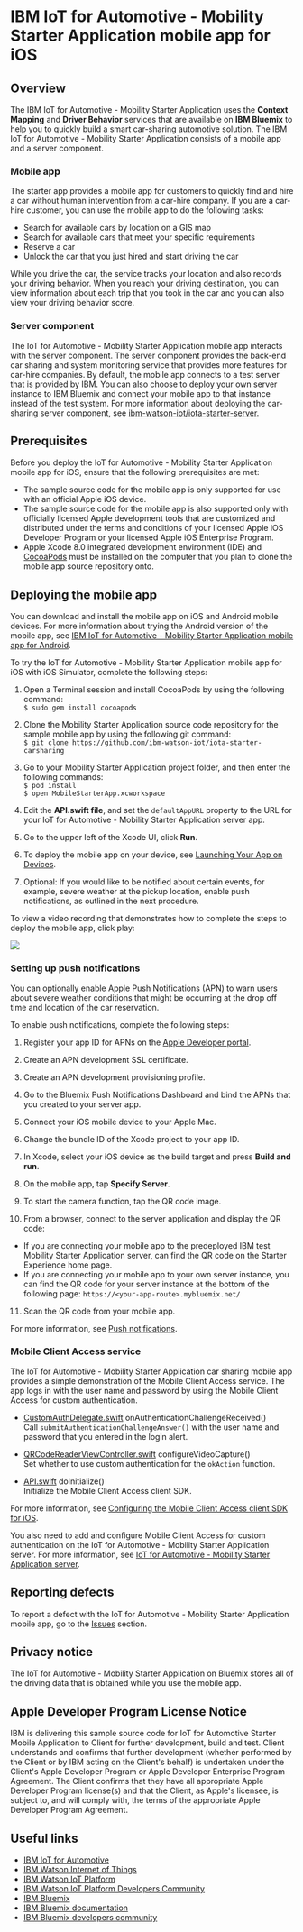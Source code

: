 # IBM IoT for Automotive - Mobility Starter Application mobile app for iOS

## Overview
The IBM IoT for Automotive - Mobility Starter Application uses the **Context Mapping** and **Driver Behavior** services that are available on **IBM Bluemix** to help you to quickly build a smart car-sharing automotive solution. The IBM IoT for Automotive - Mobility Starter Application consists of a mobile app and a server component.

### Mobile app
The starter app provides a mobile app for customers to quickly find and hire a car without human intervention from a car-hire company. If you are a car-hire customer, you can use the mobile app to do the following tasks:

- Search for available cars by location on a GIS map
- Search for available cars that meet your specific requirements
- Reserve a car 
- Unlock the car that you just hired and start driving the car
 
While you drive the car, the service tracks your location and also records your driving behavior. When you reach your driving destination, you can view information about each trip that you took in the car and you can also view your driving behavior score.

### Server component
The IoT for Automotive - Mobility Starter Application mobile app interacts with the server component. The server component provides the back-end car sharing and system monitoring service that provides more features for car-hire companies. By default, the mobile app connects to a test server that is provided by IBM. You can also choose to deploy your own server instance to IBM Bluemix and connect your mobile app to that instance instead of the test system. For more information about deploying the car-sharing server component, see [ibm-watson-iot/iota-starter-server](https://github.com/ibm-watson-iot/iota-starter-server).

## Prerequisites

Before you deploy the IoT for Automotive - Mobility Starter Application mobile app for iOS, ensure that the following prerequisites are met:

- The sample source code for the mobile app is only supported for use with an official Apple iOS device.
- The sample source code for the mobile app is also supported only with officially licensed Apple development tools that are customized and distributed under the terms and conditions of your licensed Apple iOS Developer Program or your licensed Apple iOS Enterprise Program.
- Apple Xcode 8.0 integrated development environment (IDE) and [CocoaPods](https://cocoapods.org/) must be installed on the computer that you plan to clone the mobile app source repository onto.

## Deploying the mobile app

You can download and install the mobile app on iOS and Android mobile devices. For more information about trying the Android version of the mobile app, see [IBM IoT for Automotive - Mobility Starter Application mobile app for Android](https://github.com/ibm-watson-iot/iota-starter-carsharing-android).

To try the IoT for Automotive - Mobility Starter Application mobile app for iOS with iOS Simulator, complete the following steps:

1. Open a Terminal session and install CocoaPods by using the following command:   
```$ sudo gem install cocoapods```    
2. Clone the Mobility Starter Application source code repository for the sample mobile app by using the following git command:  
```$ git clone https://github.com/ibm-watson-iot/iota-starter-carsharing```   
3. Go to your Mobility Starter Application project folder, and then enter the following commands:   
```$ pod install```  
```$ open MobileStarterApp.xcworkspace```

4. Edit the **API.swift file**, and set the `defaultAppURL` property to the URL for your IoT for Automotive - Mobility Starter Application server app.

5. Go to the upper left of the Xcode UI, click **Run**.

6. To deploy the mobile app on your device, see [Launching Your App on Devices](https://developer.apple.com/library/content/documentation/IDEs/Conceptual/AppDistributionGuide/LaunchingYourApponDevices/LaunchingYourApponDevices.html).

7. Optional: If you would like to be notified about certain events, for example, severe weather at the pickup location, enable push notifications, as outlined in the next procedure.

To view a video recording that demonstrates how to complete the steps to deploy the mobile app, click play:

[![](XcodePreview.jpg)](https://www.youtube.com/watch?v=9O5uoPsn0LA "Instructions")  

### Setting up push notifications

You can optionally enable Apple Push Notifications (APN) to warn users about severe weather conditions that might be occurring at the drop off time and location of the car reservation.

To enable push notifications, complete the following steps:

1. Register your app ID for APNs on the [Apple Developer portal](https://developer.apple.com/).

2. Create an APN development SSL certificate.

3. Create an APN development provisioning profile.

4. Go to the Bluemix Push Notifications Dashboard and bind the APNs that you created to your server app.

5. Connect your iOS mobile device to your Apple Mac.

6. Change the bundle ID of the Xcode project to your app ID.

7. In Xcode, select your iOS device as the build target and press **Build and run**.

8. On the mobile app, tap **Specify Server**.

9. To start the camera function, tap the QR code image.

10. From a browser, connect to the server application and display the QR code:
  - If you are connecting your mobile app to the predeployed IBM test Mobility Starter Application server,  can find the QR code on the Starter Experience home page.
  - If you are connecting your mobile app to your own server instance, you can find the QR code for your server instance at the bottom of the following page: `https://<your-app-route>.mybluemix.net/`
  
11. Scan the QR code from your mobile app.

For more information, see [Push notifications](https://console.ng.bluemix.net/docs/services/mobilepush/t_push_provider_ios.html).

### Mobile Client Access service

The IoT for Automotive - Mobility Starter Application car sharing mobile app provides a simple demonstration of the Mobile Client Access service. The app logs in with the user name and password by using the  Mobile Client Access for custom authentication.

* [CustomAuthDelegate.swift](MobileStarterApp/CustomAuthDelegate.swift) onAuthenticationChallengeReceived()  
Call `submitAuthenticationChallengeAnswer()` with the user name and password that you entered in the login alert.

* [QRCodeReaderViewController.swift](MobileStarterApp/QRCodeReaderViewController.swift) configureVideoCapture()  
Set whether to use custom authentication for the `okAction` function.

* [API.swift](MobileStarterApp/API.swift) doInitialize()  
Initialize the Mobile Client Access client SDK.

For more information, see [Configuring the Mobile Client Access client SDK for iOS](https://console.ng.bluemix.net/docs/services/mobileaccess/custom-auth-ios-swift-sdk.html).

You also need to add and configure Mobile Client Access for custom authentication on the IoT for Automotive - Mobility Starter Application server. For more information, see [IoT for Automotive - Mobility Starter Application server]( https://github.com/ibm-watson-iot/iota-starter-server).

## Reporting defects
To report a defect with the IoT for Automotive - Mobility Starter Application mobile app, go to the [Issues](https://github.com/ibm-watson-iot/iota-starter-carsharing/issues) section.

## Privacy notice
The IoT for Automotive - Mobility Starter Application on Bluemix stores all of the driving data that is obtained while you use the mobile app.

## Apple Developer Program License Notice

IBM is delivering this sample source code for IoT for Automotive Starter Mobile Application to Client for further development, build and test. Client understands and confirms that further development (whether performed by the Client or by IBM acting on the Client's behalf) is undertaken under the Client's Apple Developer Program or Apple Developer Enterprise Program Agreement. The Client confirms that they have all appropriate Apple Developer Program license(s) and that the Client, as Apple's licensee, is subject to, and will comply with, the terms of the appropriate Apple Developer Program Agreement.

## Useful links

- [IBM IoT for Automotive](http://www.ibm.com/internet-of-things/iot-industry/iot-automotive)
- [IBM Watson Internet of Things](http://www.ibm.com/internet-of-things/)  
- [IBM Watson IoT Platform](http://www.ibm.com/internet-of-things/iot-solutions/watson-iot-platform/)   
- [IBM Watson IoT Platform Developers Community](https://developer.ibm.com/iotplatform/)
- [IBM Bluemix](https://bluemix.net/)  
- [IBM Bluemix documentation](https://www.ng.bluemix.net/docs/)  
- [IBM Bluemix developers community](http://developer.ibm.com/bluemix)  
